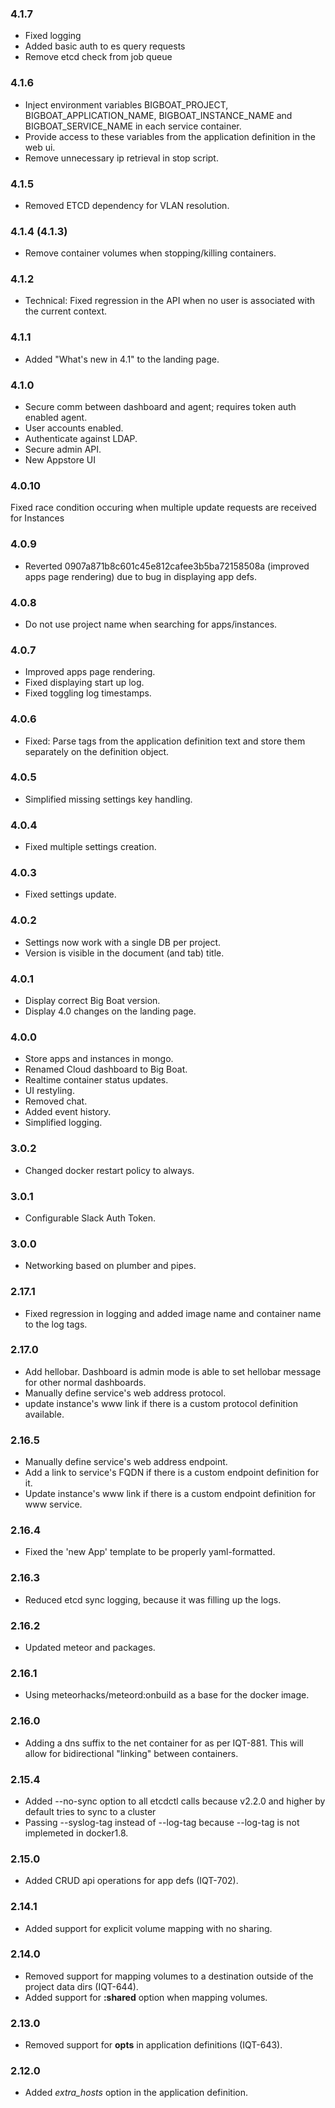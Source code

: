### 4.1.7
- Fixed logging
- Added basic auth to es query requests
- Remove etcd check from job queue

### 4.1.6
- Inject environment variables BIGBOAT_PROJECT, BIGBOAT_APPLICATION_NAME, BIGBOAT_INSTANCE_NAME and BIGBOAT_SERVICE_NAME in each service container.
- Provide access to these variables from the application definition in the web ui.
- Remove unnecessary ip retrieval in stop script.

### 4.1.5
- Removed ETCD dependency for VLAN resolution.

### 4.1.4 (4.1.3)
- Remove container volumes when stopping/killing containers.

### 4.1.2
- Technical: Fixed regression in the API when no user is associated with the current context.

### 4.1.1
- Added "What's new in 4.1" to the landing page.

### 4.1.0
- Secure comm between dashboard and agent; requires token auth enabled agent.
- User accounts enabled.
- Authenticate against LDAP.
- Secure admin API.
- New Appstore UI

### 4.0.10
Fixed race condition occuring when multiple update requests are received for Instances

### 4.0.9
- Reverted 0907a871b8c601c45e812cafee3b5ba72158508a (improved apps page rendering) due to bug in displaying app defs.

### 4.0.8
- Do not use project name when searching for apps/instances.

### 4.0.7
- Improved apps page rendering.
- Fixed displaying start up log.
- Fixed toggling log timestamps.

### 4.0.6
- Fixed: Parse tags from the application definition text and store them separately on the definition object.

### 4.0.5
- Simplified missing settings key handling.

### 4.0.4
- Fixed multiple settings creation.

### 4.0.3
- Fixed settings update.

### 4.0.2
- Settings now work with a single DB per project.
- Version is visible in the document (and tab) title.

### 4.0.1
- Display correct Big Boat version.
- Display 4.0 changes on the landing page.

### 4.0.0
- Store apps and instances in mongo.
- Renamed Cloud dashboard to Big Boat.
- Realtime container status updates.
- UI restyling.
- Removed chat.
- Added event history.
- Simplified logging.

### 3.0.2
- Changed docker restart policy to always.

### 3.0.1
- Configurable Slack Auth Token.

### 3.0.0
- Networking based on plumber and pipes.

### 2.17.1
- Fixed regression in logging and added image name and container name to the log tags.

### 2.17.0
- Add hellobar. Dashboard is admin mode is able to set hellobar message for other normal dashboards.
- Manually define service's web address protocol.
- update instance's www link if there is a custom protocol definition available.

### 2.16.5
- Manually define service's web address endpoint.
- Add a link to service's FQDN if there is a custom endpoint definition for it.
- Update instance's www link if there is a custom endpoint definition for www service.

### 2.16.4
- Fixed the 'new App' template to be properly yaml-formatted.

### 2.16.3
- Reduced etcd sync logging, because it was filling up the logs.

### 2.16.2
- Updated meteor and packages.

### 2.16.1
- Using meteorhacks/meteord:onbuild as a base for the docker image.

### 2.16.0
- Adding a dns suffix to the net container for as per IQT-881. This will allow for bidirectional "linking" between containers.

### 2.15.4
- Added --no-sync option to all etcdctl calls because v2.2.0 and higher by default tries to sync to a cluster
- Passing --syslog-tag instead of --log-tag because --log-tag is not implemeted in docker1.8.

### 2.15.0
- Added CRUD api operations for app defs (IQT-702).

### 2.14.1
- Added support for explicit volume mapping with no sharing.

### 2.14.0
- Removed support for mapping volumes to a destination outside of the project data dirs (IQT-644).
- Added support for **:shared** option when mapping volumes.

### 2.13.0
- Removed support for **opts** in application definitions (IQT-643).

### 2.12.0
- Added *extra_hosts* option in the application definition.
